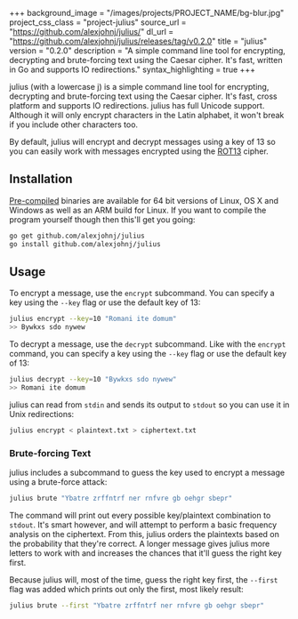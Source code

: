 +++
background_image = "/images/projects/PROJECT_NAME/bg-blur.jpg"
project_css_class = "project-julius"
source_url = "https://github.com/alexjohnj/julius/"
dl_url = "https://github.com/alexjohnj/julius/releases/tag/v0.2.0"
title = "julius"
version = "0.2.0"
description = "A simple command line tool for encrypting, decrypting and brute-forcing text using the Caesar cipher. It's fast, written in Go and supports IO redirections."
syntax_highlighting = true
+++

julius (with a lowercase j) is a simple command line tool for encrypting, decrypting and brute-forcing text using the Caesar cipher. It's fast, cross platform and supports IO redirections. julius has full Unicode support. Although it will only encrypt characters in the Latin alphabet, it won't break if you include other characters too.

By default, julius will encrypt and decrypt messages using a key of 13 so you can easily work with messages encrypted using the [ROT13][rot13-wiki] cipher.

[rot13-wiki]: https://en.wikipedia.org/wiki/ROT13

## Installation

[Pre-compiled][releases-page] binaries are available for 64 bit versions of Linux, OS X and Windows as well as an ARM build for Linux. If you want to compile the program yourself though then this'll get you going:

```bash
go get github.com/alexjohnj/julius
go install github.com/alexjohnj/julius
```

[releases-page]: https://github.com/alexjohnj/julius/releases/tag/v0.1.1

## Usage

To encrypt a message, use the `encrypt` subcommand. You can specify a key using the `--key` flag or use the default key of 13:

```bash
julius encrypt --key=10 "Romani ite domum"
>> Bywkxs sdo nywew
```

To decrypt a message, use the `decrypt` subcommand. Like with the `encrypt` command, you can specify a key using the `--key` flag or use the default key of 13:

```bash
julius decrypt --key=10 "Bywkxs sdo nywew"
>> Romani ite domum
```

julius can read from `stdin` and sends its output to `stdout` so you can use it in Unix redirections:

```bash
julius encrypt < plaintext.txt > ciphertext.txt
```

### Brute-forcing Text

julius includes a subcommand to guess the key used to encrypt a message using a brute-force attack:

```bash
julius brute "Ybatre zrffntrf ner rnfvre gb oehgr sbepr"
```

The command will print out every possible key/plaintext combination to `stdout`. It's smart however, and will attempt to perform a basic frequency analysis on the ciphertext. From this, julius orders the plaintexts based on the probability that they're correct. A longer message gives julius more letters to work with and increases the chances that it'll guess the right key first. 

Because julius will, most of the time, guess the right key first, the `--first` flag was added which prints out only the first, most likely result:

```bash
julius brute --first "Ybatre zrffntrf ner rnfvre gb oehgr sbepr"
```
